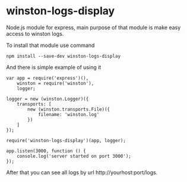winston-logs-display
====================

Node.js module for express, main purpose of that module is make easy access to winston logs.

To install that module use command

```
npm install --save-dev winston-logs-display
```

And there is simple example of using it

```
var app = require('express')(),
    winston = require('winston'),
    logger;

logger = new (winston.Logger)({
    transports: [
        new (winston.transports.File)({
            filename: 'winston.log'
        })
    ]
});

require('winston-logs-display')(app, logger);

app.listen(3000, function () {
    console.log('server started on port 3000');
});
```

After that you can see all logs by url http://yourhost:port/logs.
